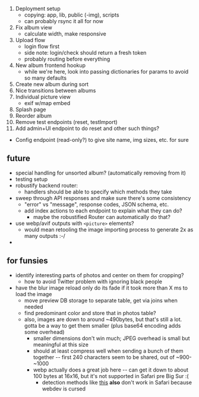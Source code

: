 1. Deployment setup
   - copying: app, lib, public (-img), scripts
   - can probably rsync it all for now
2. Fix album view
   - calculate width, make responsive
2. Upload flow
   - login flow first
   - side note: login/check should return a fresh token
   - probably routing before everything
3. New album frontend hookup
   - while we're here, look into passing dictionaries for params to avoid so many defaults
4. Create new album during sort
5. Nice transitions between albums
6. Individual picture view
   - exif w/map embed
7. Splash page
8. Reorder album
9. Remove test endpoints (reset, testImport)
10. Add admin+UI endpoint to do reset and other such things?
   - Config endpoint (read-only?) to give site name, img sizes, etc. for sure

## future
* special handling for unsorted album? (automatically removing from it)
* testing setup
* robustify backend router:
    - handlers should be able to specify which methods they take
* sweep through API responses and make sure there's some consistency
    - "error" vs "message", response codes, JSON schema, etc.
    - add index actions to each endpoint to explain what they can do?
        - maybe the robustified Router can automatically do that?
* use webp/avif outputs with `<picture>` elements?
    - would mean retooling the image importing process to generate 2x as many outputs :-/
* 

## for funsies
* identify interesting parts of photos and center on them for cropping? 
    - how to avoid Twitter problem with ignoring black people
* have the blur image reload only do its fade if it took more than X ms to load the image
    - move preview DB storage to separate table, get via joins when needed
    - find predominant color and store that in photos table?
    - also, images are down to around ~490bytes, but that's still a lot. gotta be a way to get them smaller (plus base64 encoding adds some overhead)
        - smaller dimensions don't win much; JPEG overhead is small but meaningful at this size
        - should at least compress well when sending a bunch of them together -- first 240 characters seem to be shared, out of ~900-~1000
        - webp actually does a great job here -- can get it down to about 100 bytes at 16x16, but it's not supported in Safari pre Big Sur :(
            - detection methods like [this](https://gist.github.com/jakearchibald/6c43d5c454bc8f48f83d8471f45698fa) **also** don't work in Safari because webdev is cursed 
